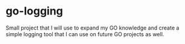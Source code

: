 # go-logging

Small project that I will use to expand my GO knowledge and create a simple logging tool that I can use on future GO projects as well.


